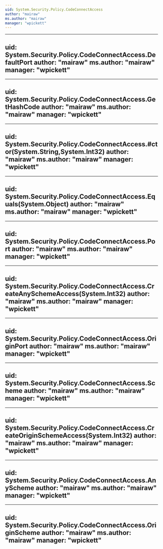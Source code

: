 ```yaml
---
uid: System.Security.Policy.CodeConnectAccess
author: "mairaw"
ms.author: "mairaw"
manager: "wpickett"
---
```


---
uid: System.Security.Policy.CodeConnectAccess.DefaultPort
author: "mairaw"
ms.author: "mairaw"
manager: "wpickett"
---

---
uid: System.Security.Policy.CodeConnectAccess.GetHashCode
author: "mairaw"
ms.author: "mairaw"
manager: "wpickett"
---

---
uid: System.Security.Policy.CodeConnectAccess.#ctor(System.String,System.Int32)
author: "mairaw"
ms.author: "mairaw"
manager: "wpickett"
---

---
uid: System.Security.Policy.CodeConnectAccess.Equals(System.Object)
author: "mairaw"
ms.author: "mairaw"
manager: "wpickett"
---

---
uid: System.Security.Policy.CodeConnectAccess.Port
author: "mairaw"
ms.author: "mairaw"
manager: "wpickett"
---

---
uid: System.Security.Policy.CodeConnectAccess.CreateAnySchemeAccess(System.Int32)
author: "mairaw"
ms.author: "mairaw"
manager: "wpickett"
---

---
uid: System.Security.Policy.CodeConnectAccess.OriginPort
author: "mairaw"
ms.author: "mairaw"
manager: "wpickett"
---

---
uid: System.Security.Policy.CodeConnectAccess.Scheme
author: "mairaw"
ms.author: "mairaw"
manager: "wpickett"
---

---
uid: System.Security.Policy.CodeConnectAccess.CreateOriginSchemeAccess(System.Int32)
author: "mairaw"
ms.author: "mairaw"
manager: "wpickett"
---

---
uid: System.Security.Policy.CodeConnectAccess.AnyScheme
author: "mairaw"
ms.author: "mairaw"
manager: "wpickett"
---

---
uid: System.Security.Policy.CodeConnectAccess.OriginScheme
author: "mairaw"
ms.author: "mairaw"
manager: "wpickett"
---

